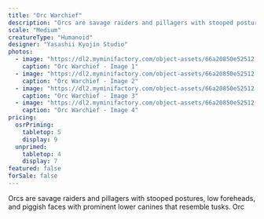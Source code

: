 ```yaml
---
title: "Orc Warchief"
description: "Orcs are savage raiders and pillagers with stooped postures, low foreheads, and piggish faces with prominent lower canines that resemble tusks. Orc"
scale: "Medium"
creatureType: "Humanoid"
designer: "Yasashii Kyojin Studio"
photos:
  - image: "https://dl2.myminifactory.com/object-assets/66a20850e52512.78643149/images/720X720-Orc_04_PS.jpg"
    caption: "Orc Warchief - Image 1"
  - image: "https://dl2.myminifactory.com/object-assets/66a20850e52512.78643149/images/720X720-Orc_04_C.jpg"
    caption: "Orc Warchief - Image 2"
  - image: "https://dl2.myminifactory.com/object-assets/66a20850e52512.78643149/images/720X720-Orc_04_A.jpg"
    caption: "Orc Warchief - Image 3"
  - image: "https://dl2.myminifactory.com/object-assets/66a20850e52512.78643149/images/720X720-Orc_04_SCALE.jpg"
    caption: "Orc Warchief - Image 4"
pricing:
  osrPriming:
    tabletop: 5
    display: 9
  unprimed:
    tabletop: 4
    display: 7
featured: false
forSale: false
---
```


Orcs are savage raiders and pillagers with stooped postures, low foreheads, and piggish faces with prominent lower canines that resemble tusks. Orc